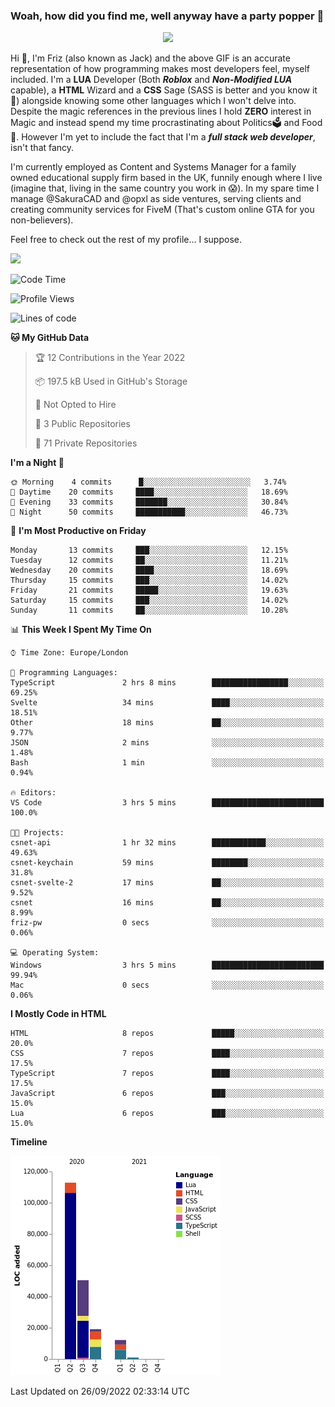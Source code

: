 ### Woah, how did you find me, well anyway have a party popper 🎉

<p align="center">
  <img  src="https://66.media.tumblr.com/d2766024a15e8c140bf20f314664eed2/d1615166bf58615c-d8/s400x600/aabc473a64edc43599d5345fd1e9e792d66ecc48.gifv">
</p>

Hi :wave:, I'm Friz (also known as Jack) and the above GIF is an accurate representation of how programming makes most developers feel, myself included. I'm a **LUA** Developer (Both ***Roblox*** and ***Non-Modified LUA*** capable), a **HTML** Wizard and a **CSS** Sage (SASS is better and you know it :pray:) alongside knowing some other languages which I won't delve into. Despite the magic references in the previous lines I hold **ZERO** interest in Magic and instead spend my time procrastinating about Politics🗳️ and Food🍔. However I'm yet to include the fact that I'm a ***full stack web developer***, isn't that fancy.

I'm currently employed as Content and Systems Manager for a family owned educational supply firm based in the UK, funnily enough where I live (imagine that, living in the same country you work in 😱). In my spare time I manage @SakuraCAD and @opxl as side ventures, serving clients and creating community services for FiveM (That's custom online GTA for you non-believers).

Feel free to check out the rest of my profile... I suppose.

<a href="https://github.com/anuraghazra/github-readme-stats">
  <img  src="https://github-readme-stats.vercel.app/api?username=JackOPXL&count_private=true&show_icons=true&theme=tokyonight" />
</a>



<!--START_SECTION:waka-->
![Code Time](http://img.shields.io/badge/Code%20Time-572%20hrs%2050%20mins-blue)

![Profile Views](http://img.shields.io/badge/Profile%20Views-0-blue)

![Lines of code](https://img.shields.io/badge/From%20Hello%20World%20I%27ve%20Written-208%20Thousand%20lines%20of%20code-blue)

**🐱 My GitHub Data** 

> 🏆 12 Contributions in the Year 2022
 > 
> 📦 197.5 kB Used in GitHub's Storage 
 > 
> 🚫 Not Opted to Hire
 > 
> 📜 3 Public Repositories 
 > 
> 🔑 71 Private Repositories  
 > 
**I'm a Night 🦉** 

```text
🌞 Morning    4 commits      █░░░░░░░░░░░░░░░░░░░░░░░░   3.74% 
🌆 Daytime    20 commits     ████░░░░░░░░░░░░░░░░░░░░░   18.69% 
🌃 Evening    33 commits     ███████░░░░░░░░░░░░░░░░░░   30.84% 
🌙 Night      50 commits     ███████████░░░░░░░░░░░░░░   46.73%

```
📅 **I'm Most Productive on Friday** 

```text
Monday       13 commits     ███░░░░░░░░░░░░░░░░░░░░░░   12.15% 
Tuesday      12 commits     ██░░░░░░░░░░░░░░░░░░░░░░░   11.21% 
Wednesday    20 commits     ████░░░░░░░░░░░░░░░░░░░░░   18.69% 
Thursday     15 commits     ███░░░░░░░░░░░░░░░░░░░░░░   14.02% 
Friday       21 commits     █████░░░░░░░░░░░░░░░░░░░░   19.63% 
Saturday     15 commits     ███░░░░░░░░░░░░░░░░░░░░░░   14.02% 
Sunday       11 commits     ██░░░░░░░░░░░░░░░░░░░░░░░   10.28%

```


📊 **This Week I Spent My Time On** 

```text
⌚︎ Time Zone: Europe/London

💬 Programming Languages: 
TypeScript               2 hrs 8 mins        █████████████████░░░░░░░░   69.25% 
Svelte                   34 mins             ████░░░░░░░░░░░░░░░░░░░░░   18.51% 
Other                    18 mins             ██░░░░░░░░░░░░░░░░░░░░░░░   9.77% 
JSON                     2 mins              ░░░░░░░░░░░░░░░░░░░░░░░░░   1.48% 
Bash                     1 min               ░░░░░░░░░░░░░░░░░░░░░░░░░   0.94%

🔥 Editors: 
VS Code                  3 hrs 5 mins        █████████████████████████   100.0%

🐱‍💻 Projects: 
csnet-api                1 hr 32 mins        ████████████░░░░░░░░░░░░░   49.63% 
csnet-keychain           59 mins             ████████░░░░░░░░░░░░░░░░░   31.8% 
csnet-svelte-2           17 mins             ██░░░░░░░░░░░░░░░░░░░░░░░   9.52% 
csnet                    16 mins             ██░░░░░░░░░░░░░░░░░░░░░░░   8.99% 
friz-pw                  0 secs              ░░░░░░░░░░░░░░░░░░░░░░░░░   0.06%

💻 Operating System: 
Windows                  3 hrs 5 mins        █████████████████████████   99.94% 
Mac                      0 secs              ░░░░░░░░░░░░░░░░░░░░░░░░░   0.06%

```

**I Mostly Code in HTML** 

```text
HTML                     8 repos             █████░░░░░░░░░░░░░░░░░░░░   20.0% 
CSS                      7 repos             ████░░░░░░░░░░░░░░░░░░░░░   17.5% 
TypeScript               7 repos             ████░░░░░░░░░░░░░░░░░░░░░   17.5% 
JavaScript               6 repos             ███░░░░░░░░░░░░░░░░░░░░░░   15.0% 
Lua                      6 repos             ███░░░░░░░░░░░░░░░░░░░░░░   15.0%

```


**Timeline**

![Chart not found](https://raw.githubusercontent.com/JackOPXL/JackOPXL/master/charts/bar_graph.png) 


 Last Updated on 26/09/2022 02:33:14 UTC
<!--END_SECTION:waka-->

